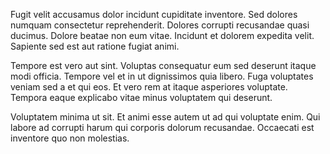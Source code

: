 Fugit velit accusamus dolor incidunt cupiditate inventore. Sed dolores numquam consectetur reprehenderit. Dolores corrupti recusandae quasi ducimus. Dolore beatae non eum vitae. Incidunt et dolorem expedita velit. Sapiente sed est aut ratione fugiat animi.
 Tempore est vero aut sint. Voluptas consequatur eum sed deserunt itaque modi officia. Tempore vel et in ut dignissimos quia libero. Fuga voluptates veniam sed a et qui eos. Et vero rem at itaque asperiores voluptate. Tempora eaque explicabo vitae minus voluptatem qui deserunt.
 Voluptatem minima ut sit. Et animi esse autem ut ad qui voluptate enim. Qui labore ad corrupti harum qui corporis dolorum recusandae. Occaecati est inventore quo non molestias.